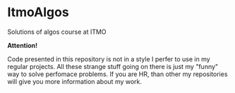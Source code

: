 # ItmoAlgos
Solutions of algos course at ITMO

**Attention!**

Code presented in this repository is not in a style I perfer to use in my regular projects. All these strange stuff going on there is just my "funny" way to solve perfomace problems. If you are HR, than other my repositories will give you more information about my work.
